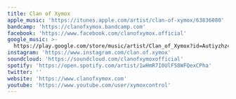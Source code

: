 ```yaml
---
title: Clan of Xymox
apple_music: 'https://itunes.apple.com/artist/clan-of-xymox/63836080'
bandcamp: 'https://clanofxymox.bandcamp.com'
facebook: 'https://www.facebook.com/clanofxymox.official'
google_music: >-
  https://play.google.com/store/music/artist/Clan_of_Xymox?id=Autiyzhz4zx3emxp4dfctrnxfay
instagram: 'https://www.instagram.com/clan.of.xymox'
soundcloud: 'https://soundcloud.com/clanofxymoxofficial'
spotify: 'https://open.spotify.com/artist/1wHmR7I0UlF58WFQexCPha'
twitter: ''
website: 'https://www.clanofxymox.com'
youtube: 'https://www.youtube.com/user/xymoxcontrol'
---
```

